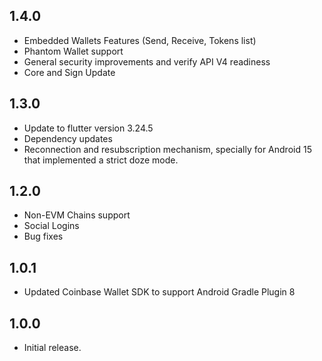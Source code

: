## 1.4.0

- Embedded Wallets Features (Send, Receive, Tokens list)
- Phantom Wallet support
- General security improvements and verify API V4 readiness
- Core and Sign Update

## 1.3.0

- Update to flutter version 3.24.5
- Dependency updates
- Reconnection and resubscription mechanism, specially for Android 15 that implemented a strict doze mode.

## 1.2.0

- Non-EVM Chains support
- Social Logins
- Bug fixes

## 1.0.1

- Updated Coinbase Wallet SDK to support Android Gradle Plugin 8

## 1.0.0

- Initial release.